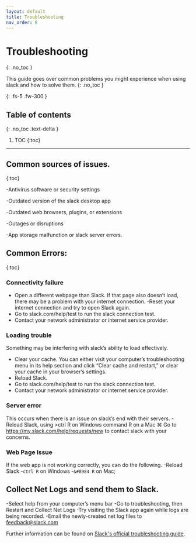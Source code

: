 ```yaml
---
layout: default
title: Troubleshooting
nav_order: 8
---
```


# Troubleshooting
{: .no_toc }

This guide goes over common problems you might experience when using slack and how to solve them.
{: .no_toc }


{: .fs-5 .fw-300 }

## Table of contents
{: .no_toc .text-delta }

1. TOC
{:toc}

---


## Common sources of issues.
{:toc}

-Antivirus software or security settings
<br />

-Outdated version of the slack desktop app
<br />

-Outdated web browsers, plugins, or extensions
<br />

-Outages or disruptions
<br />

-App storage malfunction or slack server errors.



## Common Errors:
{:toc}



### Connectivity failure
- Open a different webpage than Slack. If that page also doesn’t load, there may be a problem with your internet connection. 
-Reset your internet connection and try to open Slack again.
- Go to slack.com/help/test to run the slack connection test.
- Contact your network administrator or internet service provider.


### Loading trouble
Something may be interfering with slack’s ability to load effectively.

- Clear your cache.  You can either visit your computer’s troubleshooting menu in its help section and click “Clear cache and restart,” or clear your cache in your browser’s settings.
- Reload Slack.
- Go to slack.com/help/test to run the slack connection test.
- Contact your network administrator or internet service provider.


### Server error
This occurs when there is an issue on slack’s end with their servers.
-Reload Slack, using >ctrl R on Windows command R on a Mac &#8984;
Go to https://my.slack.com/help/requests/new to contact slack with your concerns.

### Web Page Issue
If the web app is not working correctly, you can do the following.
-Reload Slack
   -`ctrl R` on Windows
    -`&#8984 R` on Mac;

## Collect Net Logs and send them to Slack.
-Select help from your computer’s menu bar
-Go to troubleshooting, then Restart and Collect Net Logs
-Try visiting the Slack app again while logs are being recorded.
-Email the newly-created net log files to feedback@slack.com

Further information can be found on [Slack's official troubleshooting guide](https://slack.com/intl/en-ca/help/articles/205138367-Troubleshoot-connection-issues#h_26929910941549495877349).
